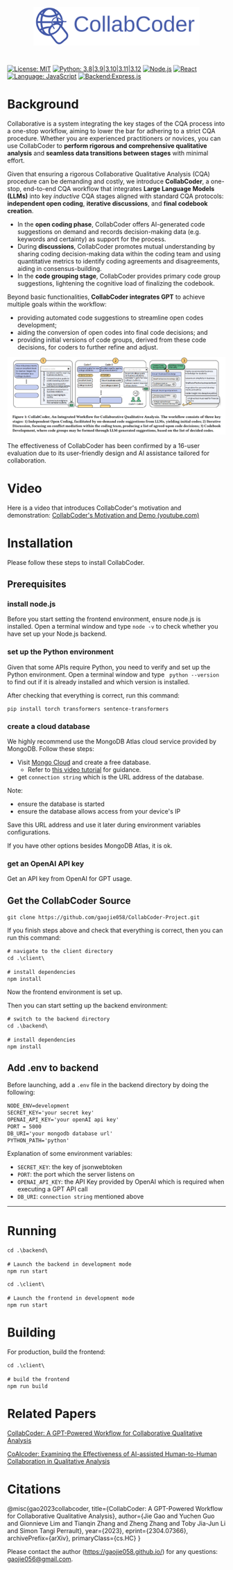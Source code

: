 <!-- ![collab-coder](./figure/DiffCoder-blue.svg) -->
<figure style="display: flex; justify-content: center;">
  <img src="./figure/logo-blue.svg" alt="Image 1 Description" style="width: 20%;">
  <img src="./figure/Collab-coder.svg" alt="Image 2 Description"
  style="width:70%">
</figure>

<br/>

[![License: MIT](https://img.shields.io/badge/License-MIT-yellow.svg)](https://opensource.org/licenses/MIT)
[![Python: 3.8|3.9|3.10|3.11|3.12](https://img.shields.io/badge/Python-3.8|3.9|3.10|3.11|3.12-blue.svg)](https://www.python.org/)
[![Node.js](https://img.shields.io/badge/Node.js-green.svg)](https://nodejs.org/en/)
[![React](https://img.shields.io/badge/React-5fcfef.svg)](https://reactjs.org/)
[![Language: JavaScript](https://img.shields.io/badge/Language-JavaScript-ebd94d.svg)](https://www.javascript.com/)
[![Backend:Express.js](https://img.shields.io/badge/Backend-Express.js-green.svg)](https://expressjs.com/)

# Background

Collaborative is a system integrating the key stages of the CQA process into a one-stop workflow, aiming to lower the bar for adhering to a strict CQA procedure. Whether you are experienced practitioners or novices, you can use CollabCoder to **perform rigorous and comprehensive qualitative analysis** and **seamless data transitions between stages** with minimal effort.

Given that ensuring a rigorous Collaborative Qualitative Analysis (CQA) procedure can be demanding and costly, we introduce **CollabCoder**, a one-stop, end-to-end CQA workflow that integrates **Large Language Models (LLMs)** into key _inductive_ CQA stages aligned with standard CQA protocols: **independent open coding**, **iterative discussions**, and **final codebook creation**.

-   In the **open coding phase**, CollabCoder offers AI-generated code suggestions on demand and records decision-making data (e.g. keywords and certainty) as support for the process.
-   During **discussions**, CollabCoder promotes mutual understanding by sharing coding decision-making data within the coding team and using quantitative metrics to identify coding agreements and disagreements, aiding in consensus-building.
-   In the **code grouping stage**, CollabCoder provides primary code group suggestions, lightening the cognitive load of finalizing the codebook.

Beyond basic functionalities, **CollabCoder integrates GPT** to achieve multiple goals within the workflow:

-   providing automated code suggestions to streamline open codes development;
-   aiding the conversion of open codes into final code decisions; and
-   providing initial versions of code groups, derived from these code decisions, for coders to further refine and adjust.

![teaser.png](figure/teaser.jpg)

The effectiveness of CollabCoder has been confirmed by a 16-user evaluation due to its user-friendly design and AI assistance tailored for collaboration.

# Video

Here is a video that introduces CollabCoder's motivation and demonstration: [CollabCoder's Motivation and Demo (youtube.com)](https://www.youtube.com/watch?v=fxZ0_BI0XCA)

# Installation

Please follow these steps to install CollabCoder.

## Prerequisites

### install node.js

Before you start setting the frontend environment, ensure node.js is installed. Open a terminal window and type `node -v` to check whether you have set up your Node.js backend.

### set up the Python environment

Given that some APIs require Python, you need to verify and set up the Python environment. Open a terminal window and type ` python --version` to find out if it is already installed and which version is installed.

After checking that everything is correct, run this command:

```
pip install torch transformers sentence-transformers
```

### create a cloud database

We highly recommend use the MongoDB Atlas cloud service provided by MongoDB. Follow these steps:

-   Visit [Mongo Cloud](https://www.mongodb.com/cloud/atlas) and create a free database.
    -   Refer to [this video tutorial](https://m.youtube.com/watch?v=xrc7dIO_tXk&list=PL4RCxklHWZ9vmzBP7lybE08CxbIU17PIf&index=1&pp=iAQB) for guidance.
-   get `connection string` which is the URL address of the database.

Note:

-   ensure the database is started
-   ensure the database allows access from your device's IP

Save this URL address and use it later during environment variables configurations.

If you have other options besides MongoDB Atlas, it is ok.

### get an OpenAI API key

Get an API key from OpenAI for GPT usage.

## Get the CollabCoder Source

```
git clone https://github.com/gaojie058/CollabCoder-Project.git
```

If you finish steps above and check that everything is correct, then you can run this command:

```
# navigate to the client directory
cd .\client\

# install dependencies
npm install
```

Now the frontend environment is set up.

Then you can start setting up the backend environment:

```
# switch to the backend directory
cd .\backend\

# install dependencies
npm install
```

## Add .env to backend

Before launching, add a `.env` file in the backend directory by doing the following:

```
NODE_ENV=development
SECRET_KEY='your secret key'
OPENAI_API_KEY='your openAI api key'
PORT = 5000
DB_URI='your mongodb database url'
PYTHON_PATH='python'
```

Explanation of some environment variables:

-   `SECRET_KEY`: the key of jsonwebtoken
-   `PORT`: the port which the server listens on
-   `OPENAI_API_KEY`: the API Key provided by OpenAI which is required when executing a GPT API call
-   `DB_URI`: `connection string` mentioned above

---

# **Running**

```
cd .\backend\

# Launch the backend in development mode
npm run start
```

```
cd .\client\

# Launch the frontend in development mode
npm run start
```

# Building

For production, build the frontend:

```
cd .\client\

# build the frontend
npm run build
```

# Related Papers

[CollabCoder: A GPT-Powered Workflow for Collaborative Qualitative Analysis](https://arxiv.org/abs/2304.07366)

[CoAIcoder: Examining the Effectiveness of AI-assisted Human-to-Human Collaboration in Qualitative Analysis](https://arxiv.org/abs/2304.05560)

# Citations

@misc{gao2023collabcoder, title={CollabCoder: A GPT-Powered Workflow for Collaborative Qualitative Analysis}, author={Jie Gao and Yuchen Guo and Gionnieve Lim and Tianqin Zhang and Zheng Zhang and Toby Jia-Jun Li and Simon Tangi Perrault}, year={2023}, eprint={2304.07366}, archivePrefix={arXiv}, primaryClass={cs.HC} }

Please contact the author (https://gaojie058.github.io/) for any questions: [gaojie056@gmail.com](mailto:gaojie056@gmail.com).

